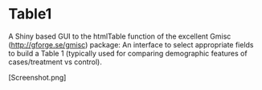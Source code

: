 Table1
======

A Shiny based GUI to the htmlTable function of the excellent Gmisc (http://gforge.se/gmisc) package: An interface to select appropriate fields to build a Table 1 (typically used for comparing demographic features of cases/treatment vs control). 

[Screenshot.png]

